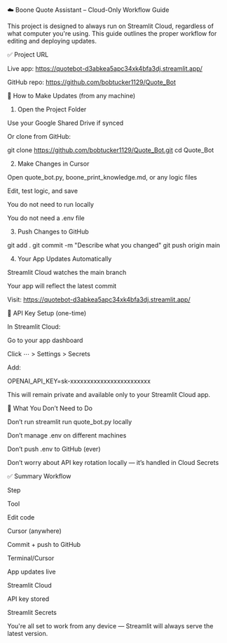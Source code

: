 ☁️ Boone Quote Assistant – Cloud-Only Workflow Guide

This project is designed to always run on Streamlit Cloud, regardless of what computer you're using. This guide outlines the proper workflow for editing and deploying updates.

✅ Project URL

Live app: https://quotebot-d3abkea5apc34xk4bfa3dj.streamlit.app/

GitHub repo: https://github.com/bobtucker1129/Quote_Bot

🧩 How to Make Updates (from any machine)

1. Open the Project Folder

Use your Google Shared Drive if synced

Or clone from GitHub:

git clone https://github.com/bobtucker1129/Quote_Bot.git
cd Quote_Bot

2. Make Changes in Cursor

Open quote_bot.py, boone_print_knowledge.md, or any logic files

Edit, test logic, and save

You do not need to run locally

You do not need a .env file

3. Push Changes to GitHub

git add .
git commit -m "Describe what you changed"
git push origin main

4. Your App Updates Automatically

Streamlit Cloud watches the main branch

Your app will reflect the latest commit

Visit: https://quotebot-d3abkea5apc34xk4bfa3dj.streamlit.app/

🔐 API Key Setup (one-time)

In Streamlit Cloud:

Go to your app dashboard

Click ⋯ > Settings > Secrets

Add:

OPENAI_API_KEY=sk-xxxxxxxxxxxxxxxxxxxxxxxx

This will remain private and available only to your Streamlit Cloud app.

🚫 What You Don’t Need to Do

Don’t run streamlit run quote_bot.py locally

Don’t manage .env on different machines

Don’t push .env to GitHub (ever)

Don’t worry about API key rotation locally — it’s handled in Cloud Secrets

✅ Summary Workflow

Step

Tool

Edit code

Cursor (anywhere)

Commit + push to GitHub

Terminal/Cursor

App updates live

Streamlit Cloud

API key stored

Streamlit Secrets

You're all set to work from any device — Streamlit will always serve the latest version.
